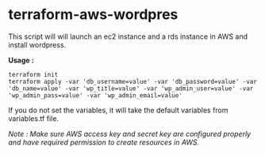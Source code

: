 # terraform-aws-wordpres

This script will will launch an ec2 instance and a rds instance in AWS and install wordpress.

**Usage :**
```
terraform init
terraform apply -var 'db_username=value' -var 'db_password=value' -var 'db_name=value' -var 'wp_title=value' -var 'wp_admin_user=value' -var 'wp_admin_pass=value' -var 'wp_admin_email=value'
```
If you do not set the variables, it will take the default variables from variables.tf file.

_Note : Make sure AWS access key and secret key are configured properly and have required permission to create resources in AWS._
